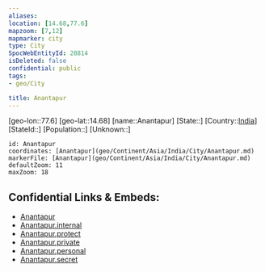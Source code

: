 ```yaml
---
aliases: 
location: [14.68,77.6]
mapzoom: [7,12] 
mapmarker: city 
type: City
SpocWebEntityId: 28814
isDeleted: false
confidential: public
tags:
- geo/City

title: Anantapur
---
```


[geo-lon::77.6]
[geo-lat::14.68]
[name::Anantapur]
[State::]
[Country::[India](geo/Continent/Asia/India.md)]
[StateId::]
[Population::]
[Unknown::]


```leaflet
id: Anantapur
coordinates: [Anantapur](geo/Continent/Asia/India/City/Anantapur.md)
markerFile: [Anantapur](geo/Continent/Asia/India/City/Anantapur.md)
defaultZoom: 11 
maxZoom: 18
```


## Confidential Links & Embeds: 
- [Anantapur](../../../../../../_public/geo/Continent/Asia/India/City/Anantapur.md) 
- [Anantapur.internal](../../../../../../_internal/geo/Continent/Asia/India/City/Anantapur.internal.md) 
- [Anantapur.protect](../../../../../../_protect/geo/Continent/Asia/India/City/Anantapur.protect.md) 
- [Anantapur.private](../../../../../../_private/geo/Continent/Asia/India/City/Anantapur.private.md) 
- [Anantapur.personal](../../../../../../_personal/geo/Continent/Asia/India/City/Anantapur.personal.md) 
- [Anantapur.secret](../../../../../../_secret/geo/Continent/Asia/India/City/Anantapur.secret.md) 
